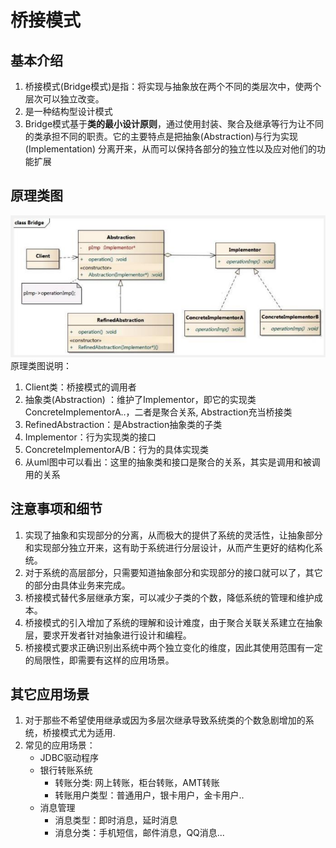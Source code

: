 # 桥接模式

## 基本介绍

1) 桥接模式(Bridge模式)是指：将实现与抽象放在两个不同的类层次中，使两个层次可以独立改变。
2) 是一种结构型设计模式
3) Bridge模式基于**类的最小设计原则**，通过使用封装、聚合及继承等行为让不同的类承担不同的职责。它的主要特点是把抽象(Abstraction)与行为实现(Implementation)
   分离开来，从而可以保持各部分的独立性以及应对他们的功能扩展

## 原理类图

![img.png](../../../resources/picture/img19.png) \
原理类图说明：

1) Client类：桥接模式的调用者
2) 抽象类(Abstraction) ：维护了Implementor，即它的实现类ConcreteImplementorA..，二者是聚合关系, Abstraction充当桥接类
3) RefinedAbstraction：是Abstraction抽象类的子类
4) Implementor：行为实现类的接口
5) ConcreteImplementorA/B：行为的具体实现类
6) 从uml图中可以看出：这里的抽象类和接口是聚合的关系，其实是调用和被调用的关系

## 注意事项和细节

1) 实现了抽象和实现部分的分离，从而极大的提供了系统的灵活性，让抽象部分和实现部分独立开来，这有助于系统进行分层设计，从而产生更好的结构化系统。
2) 对于系统的高层部分，只需要知道抽象部分和实现部分的接口就可以了，其它的部分由具体业务来完成。
3) 桥接模式替代多层继承方案，可以减少子类的个数，降低系统的管理和维护成本。
4) 桥接模式的引入增加了系统的理解和设计难度，由于聚合关联关系建立在抽象层，要求开发者针对抽象进行设计和编程。
5) 桥接模式要求正确识别出系统中两个独立变化的维度，因此其使用范围有一定的局限性，即需要有这样的应用场景。

## 其它应用场景

1) 对于那些不希望使用继承或因为多层次继承导致系统类的个数急剧增加的系统，桥接模式尤为适用.
2) 常见的应用场景：
    - JDBC驱动程序
    - 银行转账系统
        * 转账分类: 网上转账，柜台转账，AMT转账
        * 转账用户类型：普通用户，银卡用户，金卡用户..
    - 消息管理
        * 消息类型：即时消息，延时消息
        * 消息分类：手机短信，邮件消息，QQ消息...